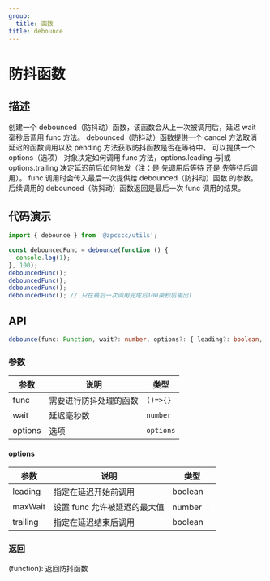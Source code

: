 ```yaml
---
group:
  title: 函数
title: debounce
---
```


# 防抖函数

## 描述

创建一个 debounced（防抖动）函数，该函数会从上一次被调用后，延迟 wait 毫秒后调用 func 方法。 debounced（防抖动）函数提供一个 cancel 方法取消延迟的函数调用以及 pending 方法获取防抖函数是否在等待中。 可以提供一个 options（选项） 对象决定如何调用 func 方法，options.leading 与|或 options.trailing 决定延迟前后如何触发（注：是 先调用后等待 还是 先等待后调用）。 func 调用时会传入最后一次提供给 debounced（防抖动）函数 的参数。 后续调用的 debounced（防抖动）函数返回是最后一次 func 调用的结果。

## 代码演示

```js
import { debounce } from '@zpcscc/utils';

const debouncedFunc = debounce(function () {
  console.log(1);
}, 100);
debouncedFunc();
debouncedFunc();
debouncedFunc();
debouncedFunc(); // 只在最后一次调用完成后100豪秒后输出1
```

## API

```typescript
debounce(func: Function, wait?: number, options?: { leading?: boolean, maxWait?: number, trailing?: boolean });
```

### 参数

| 参数    | 说明                   | 类型      |
| ------- | ---------------------- | --------- |
| func    | 需要进行防抖处理的函数 | `()=>{}`  |
| wait    | 延迟毫秒数             | `number`  |
| options | 选项                   | `options` |

#### options

| 参数     | 说明                         | 类型      |
| -------- | ---------------------------- | --------- |
| leading  | 指定在延迟开始前调用         | boolean   |
| maxWait  | 设置 func 允许被延迟的最大值 | number ｜ |
| trailing | 指定在延迟结束后调用         | boolean   |

### 返回

(function): 返回防抖函数
